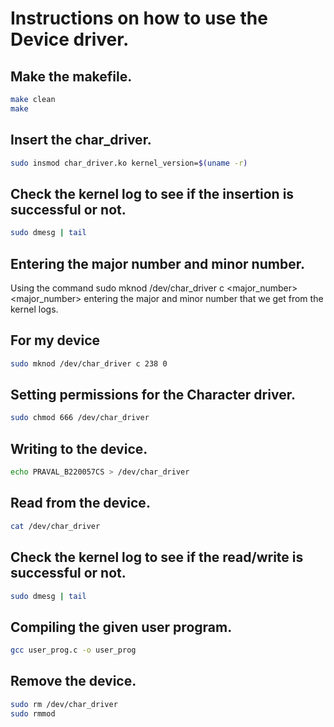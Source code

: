 # Instructions on how to use the Device driver.

## Make the makefile.

```sh
make clean
make
```

## Insert the char_driver.
```sh
sudo insmod char_driver.ko kernel_version=$(uname -r)
```

## Check the kernel log to see if the insertion is successful or not.
```sh
sudo dmesg | tail
```

## Entering the major number and minor number.
Using the command 
sudo mknod /dev/char_driver c <major_number> <major_number> 
entering the major and minor number that we get from the kernel logs.

## For my device
```sh
sudo mknod /dev/char_driver c 238 0
```

## Setting permissions for the Character driver.
```sh
sudo chmod 666 /dev/char_driver
```

## Writing to the device.
```sh
echo PRAVAL_B220057CS > /dev/char_driver
```

## Read from the device.
```sh
cat /dev/char_driver
```

## Check the kernel log to see if the read/write is successful or not.
```sh
sudo dmesg | tail
```

## Compiling the given user program.
```sh
gcc user_prog.c -o user_prog
```

## Remove the device.
```sh
sudo rm /dev/char_driver
sudo rmmod
```